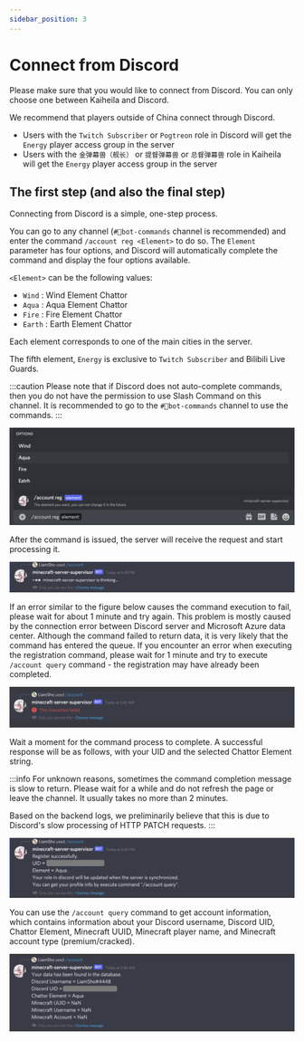 ```yaml
---
sidebar_position: 3
---
```


# Connect from Discord

Please make sure that you would like to connect from Discord. You can only choose one between Kaiheila and Discord.

We recommend that players outside of China connect through Discord.

- Users with the `Twitch Subscriber` or `Pogtreon` role in Discord will get the `Energy` player access group in the server
- Users with the `金弹幕兽（舰长）` or `提督弹幕兽` or `总督弹幕兽` role in Kaiheila will get the `Energy` player access group in the server

## The first step (and also the final step)

Connecting from Discord is a simple, one-step process.

You can go to any channel (`#🤖bot-commands` channel is recommended) and enter the command `/account reg <Element>` to do so. The `Element` parameter has four options, and Discord will automatically complete the command and display the four options available.

`<Element>` can be the following values:

- `Wind` : Wind Element Chattor
- `Aqua` : Aqua Element Chattor
- `Fire` : Fire Element Chattor
- `Earth` : Earth Element Chattor

Each element corresponds to one of the main cities in the server.

The fifth element, `Energy` is exclusive to `Twitch Subscriber` and Bilibili Live Guards.

:::caution
Please note that if Discord does not auto-complete commands, then you do not have the permission to use Slash Command on this channel. It is recommended to go to the `#🤖bot-commands` channel to use the commands.
:::

![discord-reg-command](../../../../../static/img/join-minecraft/discord-reg-command.png)

After the command is issued, the server will receive the request and start processing it.

![discord-command-pending](../../../../../static/img/join-minecraft/discord-command-pending.png)

If an error similar to the figure below causes the command execution to fail, please wait for about 1 minute and try again. This problem is mostly caused by the connection error between Discord server and Microsoft Azure data center. Although the command failed to return data, it is very likely that the command has entered the queue. If you encounter an error when executing the registration command, please wait for 1 minute and try to execute `/account query` command - the registration may have already been completed.

![discord-failed](../../../../../static/img/join-minecraft/discord-failed.png)

Wait a moment for the command process to complete. A successful response will be as follows, with your UID and the selected Chattor Element string.

:::info
For unknown reasons, sometimes the command completion message is slow to return. Please wait for a while and do not refresh the page or leave the channel. It usually takes no more than 2 minutes.

Based on the backend logs, we preliminarily believe that this is due to Discord's slow processing of HTTP PATCH requests.
:::

![discord-reg-command-finish](../../../../../static/img/join-minecraft/discord-reg-command-finish.png)

You can use the `/account query` command to get account information, which contains information about your Discord username, Discord UID, Chattor Element, Minecraft UUID, Minecraft player name, and Minecraft account type (premium/cracked).

![discord-query-command](../../../../../static/img/join-minecraft/discord-query-command.png)
